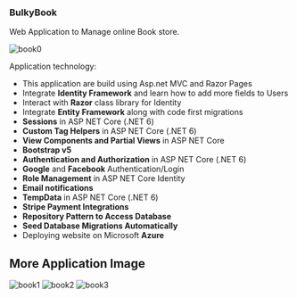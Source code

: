 ### BulkyBook
Web Application to Manage online Book store.

![book0](https://github.com/HosamElian/BulkyBook/assets/54024372/89d68098-78eb-4487-94ae-b86d763d8ea1)


Application technology:
- This application are build using Asp.net MVC and Razor Pages
- Integrate **Identity Framework** and learn how to add more fields to Users
- Interact with **Razor** class library for Identity
- Integrate **Entity Framework** along with code first migrations
- **Sessions** in ASP NET Core (.NET 6)
- **Custom Tag Helpers** in ASP NET Core (.NET 6)
- **View Components and Partial Views** in ASP NET Core
- **Bootstrap v5**
- **Authentication and Authorization** in ASP NET Core (.NET 6)
- **Google** and **Facebook** Authentication/Login
- **Role Management** in ASP NET Core Identity
- **Email notifications**
- **TempData** in ASP NET Core (.NET 6)
- **Stripe Payment Integrations**
- **Repository Pattern to Access Database**
- **Seed Database Migrations Automatically**
- Deploying website on Microsoft **Azure**

## More Application Image
![book1](https://github.com/HosamElian/BulkyBook/assets/54024372/992bd582-406f-40b1-870c-604750a4b3e6)
![book2](https://github.com/HosamElian/BulkyBook/assets/54024372/658d15b3-4002-4118-ba68-efdbe63f9871)
![book3](https://github.com/HosamElian/BulkyBook/assets/54024372/295240d3-f32f-440b-943b-02950f913abb)

